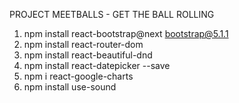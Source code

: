 PROJECT MEETBALLS - GET THE BALL ROLLING

1. npm install react-bootstrap@next bootstrap@5.1.1
1. npm install react-router-dom
1. npm install react-beautiful-dnd
1. npm install react-datepicker --save
1. npm i react-google-charts
1. npm install use-sound
